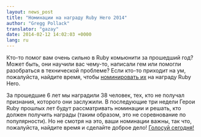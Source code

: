 ```yaml
---
layout: news_post
title: "Номинации на награду Ruby Hero 2014"
author: "Gregg Pollack"
translator: "gazay"
date: 2014-02-12 14:02:03 +0000
lang: ru
---
```


Кто-то помог вам очень сильно в Ruby комьюнити за прошедший год? Может
быть, они научили вас чему-то, написали гем или помогли разобраться в
технической проблеме? Если кто-то приходит на ум, пожалуйста, найдите
время, чтобы [номинировать их](http://rubyheroes.com/) на награду Ruby
Hero.

За прошедшие 6 лет мы наградили 38 человек, тех, кто не получал
признания, которого они заслужили. В последующие три недели Герои Ruby
прошлых лет будут рассматривать номинации и решать, кто должен получить
награды (таким образом, это не соревнование по популярности). Но не
смотря на это, ваши номинации важны, так что, пожалуйста, найдите время
и сделайте доброе дело!
[Голосуй сегодня!](http://rubyheroes.com/)
